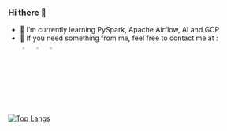 ### Hi there 👋

<div class="grid">
  <div id="item-1">
    <ul>
      <li>🌱 I’m currently learning PySpark, Apache Airflow, AI and GCP</li>
      <li>👯 If you need something from me, feel free to contact me at :</li>
      <a href="https://www.linkedin.com/in/muh-faridan-sutariya-2304b41b7/"><img alt="linkedin" width="3%" style="padding:5px" src="https://img.icons8.com/linkedin"/></a>
	      <a href="https://twitter.com/FaridanMuhammad"><img alt="twitter" width="3%" style="padding:5px" src="https://img.icons8.com/twitter"/></a>
	      <a href="https://www.instagram.com/mhmdfaridan_/"><img alt="instagram" width="3%" style="padding:5px" src="https://img.icons8.com/instagram"/></a>
    </ul>
  </div>
  </div>
</div>



[![Top Langs](https://github-readme-stats.vercel.app/api/top-langs/?username=MuhFaridanSutariya&hide=shell,makefile,m4)](https://github.com/anuraghazra/github-readme-stats)
